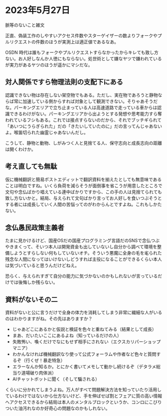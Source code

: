 # 2023年5月27日

脈等のないこと雑文

正直、偽装工作のしやすいアクセス件数やスターゲイザーの数よりフォークやプルリクエストの件数のほうが実測上は適正値であるなあ。

OSDN 時代は誰もフォークやプルリクエストすらなかったからキレても致し方ない。お人好しなんか人徳にもならない。処世術として嫌なヤツで嫌われているが実力があるヤツのほうが遥かにマシだな。

## 対人関係ですら物理法則の支配下にある
認識できない物は存在しない架空物でもある。ただし、実在物であろうと静物ならば常に加速している側からすれば対象として観測できない。そりゃあそうだな。パーキングエリアで立ち止まっている人は高速道路で走っている車からは認識できるわけがない。パーキングエリアから出ようとする発想や思考能力すら奪われているフシもある。これでは接点すらないのだから、それでブッチギられて「あいつにうらぎられた」だの「きたいしていたのに」だの言ってんじゃあないよ。喉笛切られた幽霊じゃあないんだし。

こうして、静物と動物、しがみつく人と見捨てる人、保守志向と成長志向の距離は開くわけか。

## 考え直しても無駄
仮に機械翻訳と簡易ポストエディットで翻訳資料を揃えたとしても無意味であることは明白ですね。いくら負荷を減らそうが面倒事を省こうが用意したところで文句や念仏ばかり唱えている連中ばかりですから、この手の人は見捨てられても致し方ないかと。結局、与えられて文句ばかり言ってお人好しを食いつぶそうとする者には成長していく人間の苦悩ってのがわからんとですよね。これもしかたない。

## 念仏愚民政策主義者
たまに見かけるけど、国産OSだの国産プログラミング言語だのSNSで念仏つぶやきまくって、そいつ本人は開発資金も出していないし自分から調べて環境を整備しようとすらしない何もしていないオチ。そういう悪魔に全身の毛を毟られた残念な人間になってはいけないしどうすれば主役になることができるくらい本人は気づいていると思うんだけどねえ。

恐らく、与えられすぎて自分の能力に気づかないのかもしれないが言っているだけでは後悔しか残らない。

## 資料がないその二

資料がないと公に言うだけで全身の体力を消耗してしまう非常に繊細な人がいるのはわかりますがね。その先はありますか？

* じゃあどこにあるかと仮説と検証を色々と重ねてみる（結果として成長）
* まあ、だいたいここにあるよね（知っているだけの人）
* 失敗怖い、喚くだけでなにもせず相手にされない（エクスカリパーショップマニア）
* わかんなければ機械翻訳なり使って公式フォーラムや作者など色々と質問するぞ（行くぜ！暴走特急）
* エラーなんか知るか。とにかく書いてメモして動かし続けるぞ（デタラメ総当り道場破り肉体派）
* AIチャットボットに聞く（そして騙される）

くらいに分かれてしまうよね。万人がすべて問題解決方法を知っていたり活用しているわけではないから仕方ないけど、手を伸ばせば割とフェアに質の高い情報へアクセスできるから結局は本人のメンタルブロックというか、コンロにこびりついた油汚れなのか好奇心の問題なのかもしれない。
